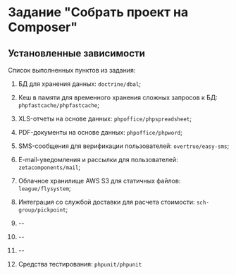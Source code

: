 # Задание "Собрать проект на Composer"

## Установленные зависимости

Список выполненных пунктов из задания:

1. БД для хранения данных: `doctrine/dbal`;

2. Кеш в памяти для временного хранения сложных запросов к БД: `phpfastcache/phpfastcache`;

3. XLS-отчеты на основе данных: `phpoffice/phpspreadsheet`;

4. PDF-документы на основе данных: `phpoffice/phpword`;

5. SMS-сообщения для верификации пользователей: `overtrue/easy-sms`;

6. E-mail-уведомления и рассылки для пользователей: `zetacomponents/mail`;

7. Облачное хранилище AWS S3 для статичных файлов: `league/flysystem`;

8. Интеграция со службой доставки для расчета стоимости: `sch-group/pickpoint`;

9. --

10. --

11. --

12. Средства тестирования: `phpunit/phpunit`